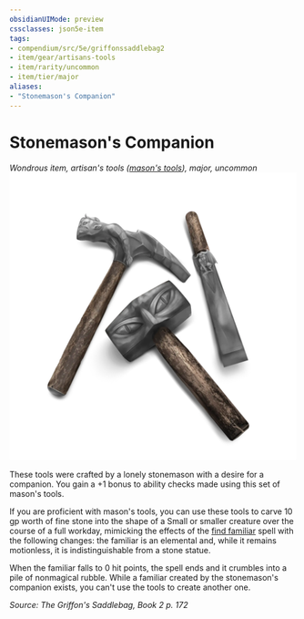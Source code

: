 ```yaml
---
obsidianUIMode: preview
cssclasses: json5e-item
tags:
- compendium/src/5e/griffonssaddlebag2
- item/gear/artisans-tools
- item/rarity/uncommon
- item/tier/major
aliases: 
- "Stonemason's Companion"
---
```

# Stonemason's Companion
*Wondrous item, artisan's tools ([mason's tools](compendium/items/masons-tools.md)), major, uncommon*  
![](https://raw.githubusercontent.com/TheGiddyLimit/homebrew-img/main/img/GriffonsSaddlebag2/Items/Stonemasons-Companion.webp#right)  


These tools were crafted by a lonely stonemason with a desire for a companion. You gain a +1 bonus to ability checks made using this set of mason's tools.

If you are proficient with mason's tools, you can use these tools to carve 10 gp worth of fine stone into the shape of a Small or smaller creature over the course of a full workday, mimicking the effects of the [find familiar](compendium/spells/find-familiar.md) spell with the following changes: the familiar is an elemental and, while it remains motionless, it is indistinguishable from a stone statue.

When the familiar falls to 0 hit points, the spell ends and it crumbles into a pile of nonmagical rubble. While a familiar created by the stonemason's companion exists, you can't use the tools to create another one.

*Source: The Griffon's Saddlebag, Book 2 p. 172*